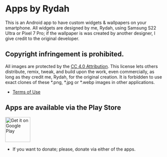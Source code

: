 # Apps by Rydah
This is an Android app to have custom widgets & wallpapers on your smartphone. All widgets are designed by me, Rydah, using Samsung S22 Ultra or Pixel 7 Pro; if the wallpaper is was created by another designer, I give credit to the original developer.

## Copyright infringement is prohibited.
All images are protected by the [CC 4.0 Attribution](https://creativecommons.org/licenses/by/4.0/legalcode#s2b/).
This license lets others distribute, remix, tweak, and build upon the work, even commercially, as long as they credit me, Rydah, for the original creation.
It is forbidden to use exact clones of these *.png, *.jpg or *.webp images in other applications.

* [Terms of Use](https://github.com/RydahDoesTech/apps/blob/main/terms_and_conditions.md#terms--conditions)

## Apps are available via the Play Store
<a href="https://play.google.com/store/apps/dev?id=4800824109645536776">
<img height="80" alt="Get it on Google Play" src="https://raw.githubusercontent.com/iOSXPC/wallpaper_app/main/playstore.png">
</a>

* If you want to donate; please, donate via either of the apps.
